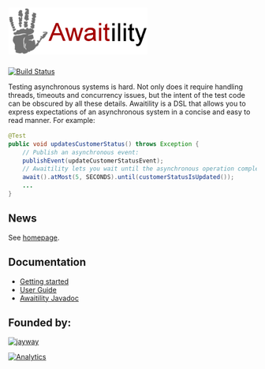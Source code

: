 # ![Awaitility](resources/Awaitility_logo_red_small.png) 
[![Build Status](https://travis-ci.org/jayway/awaitility.svg)](https://travis-ci.org/jayway/awaitility)

Testing asynchronous systems is hard. Not only does it require handling threads, timeouts and concurrency issues, but the intent of the test code can be obscured by all these details. Awaitility is a DSL that allows you to express expectations of an asynchronous system in a concise and easy to read manner. For example:

```java
@Test
public void updatesCustomerStatus() throws Exception {
    // Publish an asynchronous event:
    publishEvent(updateCustomerStatusEvent);
    // Awaitility lets you wait until the asynchronous operation completes:
    await().atMost(5, SECONDS).until(customerStatusIsUpdated());
    ...
}
```


## News

See <a href="https://code.google.com/p/awaitility/">homepage</a>.

## Documentation

* [Getting started](https://code.google.com/p/awaitility/wiki/Getting_started)
* [User Guide](https://code.google.com/p/awaitility/wiki/Usage)
* [Awaitility Javadoc](http://awaitility.googlecode.com/svn/tags/1.6.2/apidocs/com/jayway/awaitility/Awaitility.html)


## Founded by:

[![jayway](http://www.arctiquator.com/oppenkallkod/assets/images/jayway_logo.png)](http://www.jayway.com)

[![Analytics](https://ga-beacon.appspot.com/UA-17489061-2/jayway/awaitility)](https://github.com/jayway/awaitility)
